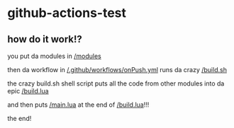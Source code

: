 # github-actions-test

## how do it work!?

you put da modules in [/modules](https://github.com/hail12pink/github-actions-test/tree/main/modules)

then da workflow in [/.github/workflows/onPush.yml](https://github.com/hail12pink/github-actions-test/blob/main/.github/workflows/onPush.yml) runs da crazy [/build.sh](https://github.com/hail12pink/github-actions-test/blob/main/build.sh)


the crazy build.sh shell script puts all the code from other modules into da epic [/build.lua](https://github.com/hail12pink/github-actions-test/blob/main/build.lua)

and then puts [/main.lua](https://github.com/hail12pink/github-actions-test/blob/main/main.lua) at the end of [/build.lua](https://github.com/hail12pink/github-actions-test/blob/main/build.lua)!!!

the end!

